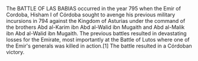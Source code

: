 The BATTLE OF LAS BABIAS occurred in the year 795 when the Emir of Cordoba, Hisham I of Córdoba sought to avenge his previous military incursions in 794 against the Kingdom of Asturias under the command of the brothers Abd al-Karim ibn Abd al-Walid ibn Mugaith and Abd al-Malik ibn Abd al-Walid ibn Mugaith. The previous battles resulted in devastating losses for the Emirate, most importantly at the Battle of Lutos where one of the Emir's generals was killed in action.[1] The battle resulted in a Córdoban victory.
